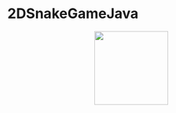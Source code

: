 # 2DSnakeGameJava

<p align="center"><a href="https://www.java.com/en/" target="_blank"><img src="https://go.java/oce/assets/images/CONT9BB45F30C47F489B91D36198A6449A06/native/jc06-java-logo.png" width="150"></a></p>
